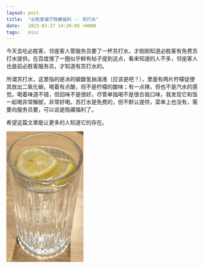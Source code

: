 ```yaml
---
layout: post
title:  "必胜客餐厅隐藏福利 -- 苏打水"
date:   2023-03-27 14:26:05 +0800
tags:   misc
---
```


今天去吃必胜客，邻座客人管服务员要了一杯苏打水，才刚刚知道必胜客有免费苏打水提供。在百度搜了一圈似乎鲜有帖子提到这点，看来知道的人不多，邻座客人也是前必胜客服务员，才知道有苏打水的。

所谓苏打水，这里指的是冰的碳酸氢钠溶液（应该是吧？），里面有两片柠檬促使其放出二氧化碳。喝着有点酸，但不是柠檬的酸味；有一点辣，但也不是汽水的感觉。喝着味道不错，但回味不是很好。尽管单独喝不是很合我口味，我发现它和饭一起喝非常解腻，非常好喝。苏打水是免费的，但不默认提供，菜单上也没有，需要向服务员要，可以说是隐藏福利了。

希望这篇文章能让更多的人知道它的存在。

![苏打水](/assets/posts_imgs/pizzahut-free-soda.jpg)
